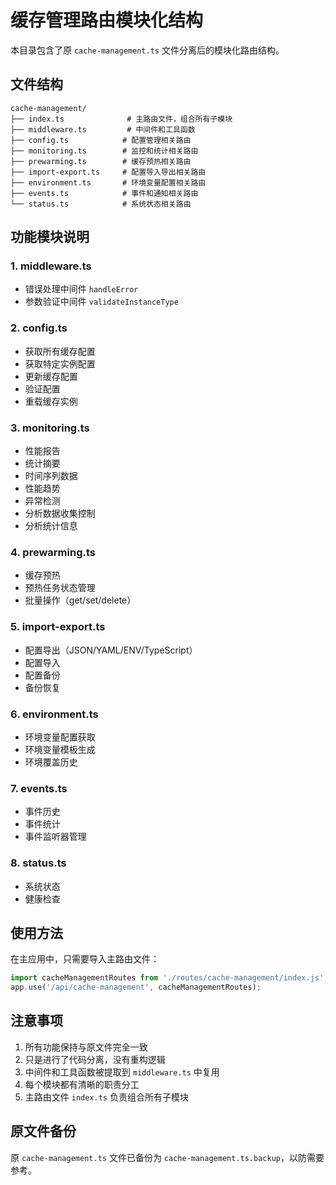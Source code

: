 # 缓存管理路由模块化结构

本目录包含了原 `cache-management.ts` 文件分离后的模块化路由结构。

## 文件结构

```
cache-management/
├── index.ts              # 主路由文件，组合所有子模块
├── middleware.ts         # 中间件和工具函数
├── config.ts            # 配置管理相关路由
├── monitoring.ts        # 监控和统计相关路由
├── prewarming.ts        # 缓存预热相关路由
├── import-export.ts     # 配置导入导出相关路由
├── environment.ts       # 环境变量配置相关路由
├── events.ts            # 事件和通知相关路由
└── status.ts            # 系统状态相关路由
```

## 功能模块说明

### 1. middleware.ts
- 错误处理中间件 `handleError`
- 参数验证中间件 `validateInstanceType`

### 2. config.ts
- 获取所有缓存配置
- 获取特定实例配置
- 更新缓存配置
- 验证配置
- 重载缓存实例

### 3. monitoring.ts
- 性能报告
- 统计摘要
- 时间序列数据
- 性能趋势
- 异常检测
- 分析数据收集控制
- 分析统计信息

### 4. prewarming.ts
- 缓存预热
- 预热任务状态管理
- 批量操作（get/set/delete）

### 5. import-export.ts
- 配置导出（JSON/YAML/ENV/TypeScript）
- 配置导入
- 配置备份
- 备份恢复

### 6. environment.ts
- 环境变量配置获取
- 环境变量模板生成
- 环境覆盖历史

### 7. events.ts
- 事件历史
- 事件统计
- 事件监听器管理

### 8. status.ts
- 系统状态
- 健康检查

## 使用方法

在主应用中，只需要导入主路由文件：

```typescript
import cacheManagementRoutes from './routes/cache-management/index.js';
app.use('/api/cache-management', cacheManagementRoutes);
```

## 注意事项

1. 所有功能保持与原文件完全一致
2. 只是进行了代码分离，没有重构逻辑
3. 中间件和工具函数被提取到 `middleware.ts` 中复用
4. 每个模块都有清晰的职责分工
5. 主路由文件 `index.ts` 负责组合所有子模块

## 原文件备份

原 `cache-management.ts` 文件已备份为 `cache-management.ts.backup`，以防需要参考。
